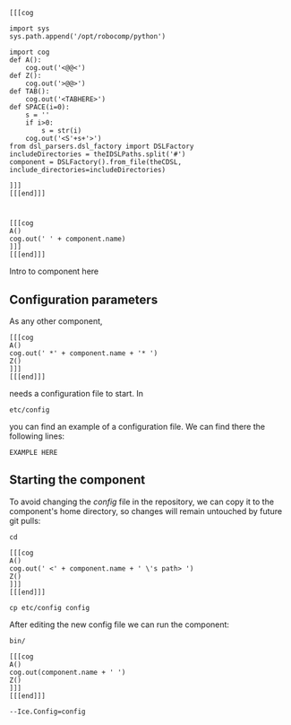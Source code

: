 ```
[[[cog

import sys
sys.path.append('/opt/robocomp/python')

import cog
def A():
	cog.out('<@@<')
def Z():
	cog.out('>@@>')
def TAB():
	cog.out('<TABHERE>')
def SPACE(i=0):
	s = ''
	if i>0:
		s = str(i)
	cog.out('<S'+s+'>')
from dsl_parsers.dsl_factory import DSLFactory
includeDirectories = theIDSLPaths.split('#')
component = DSLFactory().from_file(theCDSL, include_directories=includeDirectories)

]]]
[[[end]]]
```
#
```
[[[cog
A()
cog.out(' ' + component.name)
]]]
[[[end]]]
```
Intro to component here


## Configuration parameters
As any other component,
```
[[[cog
A()
cog.out(' *' + component.name + '* ')
Z()
]]]
[[[end]]]
```
needs a configuration file to start. In

    etc/config

you can find an example of a configuration file. We can find there the following lines:

    EXAMPLE HERE

    
## Starting the component
To avoid changing the *config* file in the repository, we can copy it to the component's home directory, so changes will remain untouched by future git pulls:

    cd

```
[[[cog
A()
cog.out(' <' + component.name + ' \'s path> ')
Z()
]]]
[[[end]]]
```

    cp etc/config config
    
After editing the new config file we can run the component:

    bin/

```
[[[cog
A()
cog.out(component.name + ' ')
Z()
]]]
[[[end]]]
```

    --Ice.Config=config
